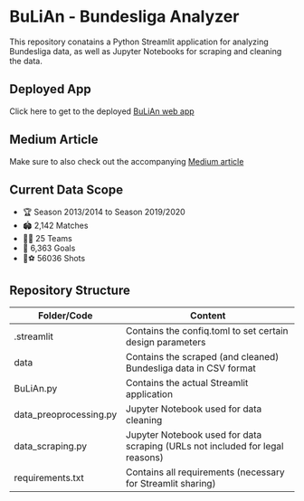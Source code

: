 # BuLiAn - Bundesliga Analyzer

This repository conatains a Python Streamlit application for analyzing Bundesliga data, as well as Jupyter Notebooks for scraping and cleaning the data.

## Deployed App
Click here to get to the deployed [BuLiAn web app](https://share.streamlit.io/tdenzl/bulian/main/BuLiAn.py)

## Medium Article
Make sure to also check out the accompanying [Medium article](https://tim-denzler.medium.com/is-bayern-m%C3%BCnchen-the-laziest-team-in-the-german-bundesliga-770cfbd989c7)

## Current Data Scope
* :trophy: Season 2013/2014 to Season 2019/2020
* 🏟️ 2,142 Matches
* 🏃‍♂️ 25 Teams
* 🥅 6,363 Goals
* 👟⚽ 56036 Shots

## Repository Structure
| Folder/Code | Content |
| ------------- | ------------- |
| .streamlit | Contains the confiq.toml to set certain design parameters |
| data | Contains the scraped (and cleaned) Bundesliga data in CSV format |
| BuLiAn.py | Contains the actual Streamlit application |
| data_preoprocessing.py | Jupyter Notebook used for data cleaning |
| data_scraping.py | Jupyter Notebook used for data scraping (URLs not included for legal reasons) |
| requirements.txt | Contains all requirements (necessary for Streamlit sharing) |
